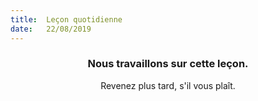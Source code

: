 ```yaml
---
title:  Leçon quotidienne
date:   22/08/2019
---
```


### <center>Nous travaillons sur cette leçon.</center>
<center>Revenez plus tard, s'il vous plaît.</center>
